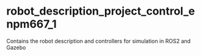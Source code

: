 # robot_description_project_control_enpm667_1
Contains the robot description and controllers for simulation in ROS2 and Gazebo
